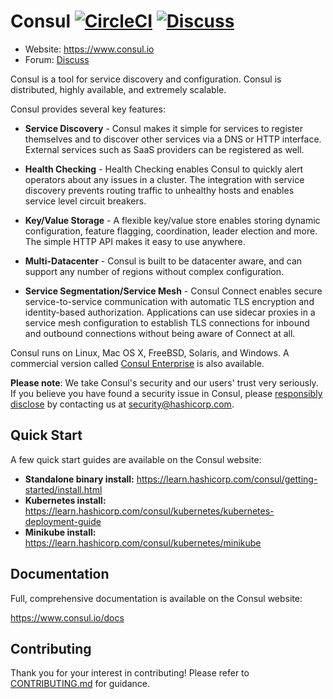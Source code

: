 # Consul [![CircleCI](https://circleci.com/gh/hashicorp/consul/tree/master.svg?style=svg)](https://circleci.com/gh/hashicorp/consul/tree/master) [![Discuss](https://img.shields.io/badge/discuss-consul-ca2171.svg?style=flat)](https://discuss.hashicorp.com/c/consul)

* Website: https://www.consul.io
* Forum: [Discuss](https://discuss.hashicorp.com/c/consul)

Consul is a tool for service discovery and configuration. Consul is
distributed, highly available, and extremely scalable.

Consul provides several key features:

* **Service Discovery** - Consul makes it simple for services to register
  themselves and to discover other services via a DNS or HTTP interface.
  External services such as SaaS providers can be registered as well.

* **Health Checking** - Health Checking enables Consul to quickly alert
  operators about any issues in a cluster. The integration with service
  discovery prevents routing traffic to unhealthy hosts and enables service
  level circuit breakers.

* **Key/Value Storage** - A flexible key/value store enables storing
  dynamic configuration, feature flagging, coordination, leader election and
  more. The simple HTTP API makes it easy to use anywhere.

* **Multi-Datacenter** - Consul is built to be datacenter aware, and can
  support any number of regions without complex configuration.

* **Service Segmentation/Service Mesh** - Consul Connect enables secure service-to-service
  communication with automatic TLS encryption and identity-based authorization. Applications 
  can use sidecar proxies in a service mesh configuration to establish TLS 
  connections for inbound and outbound connections without being aware of Connect at all. 

Consul runs on Linux, Mac OS X, FreeBSD, Solaris, and Windows. A commercial
version called [Consul Enterprise](https://www.hashicorp.com/products/consul)
is also available.

**Please note**: We take Consul's security and our users' trust very seriously. If you
believe you have found a security issue in Consul, please [responsibly disclose](https://www.hashicorp.com/security#vulnerability-reporting) by
contacting us at security@hashicorp.com.

## Quick Start

A few quick start guides are available on the Consul website:

* **Standalone binary install:** https://learn.hashicorp.com/consul/getting-started/install.html
* **Kubernetes install:** https://learn.hashicorp.com/consul/kubernetes/kubernetes-deployment-guide
* **Minikube install:** https://learn.hashicorp.com/consul/kubernetes/minikube

## Documentation

Full, comprehensive documentation is available on the Consul website:

https://www.consul.io/docs

## Contributing

Thank you for your interest in contributing! Please refer to [CONTRIBUTING.md](https://github.com/hashicorp/consul/blob/master/.github/CONTRIBUTING.md) for guidance.
